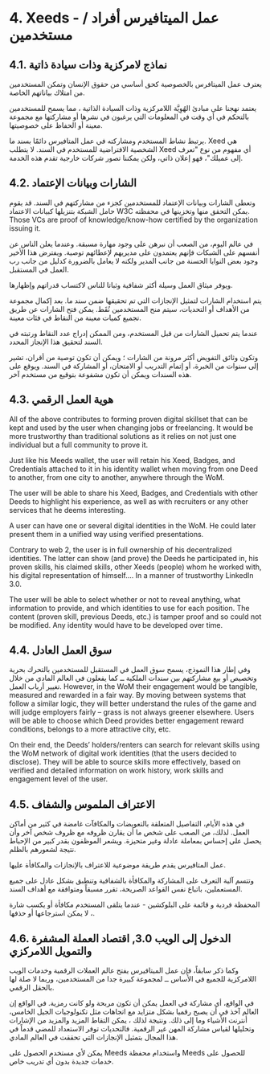 # 4. Xeeds - عمل الميتافيرس أفراد / مستخدمين

## 4.1. نماذج لامركزية وذات سيادة ذاتية

يعترف عمل الميتافرس بالخصوصية كحق أساسي من حقوق الإنسان وتمكن المستخدمين من امتلاك بياناتهم الخاصة.

يعتمد نهجنا على مبادئ الهُوِيَّة اللامركزية وذات السيادة الذاتية ، مما يسمح للمستخدمين بالتحكم في أي وقت في المعلومات التي يرغبون في نشرها أو مشاركتها مع مجموعة معينة أو الحفاظ على خصوصيتها.

يرتبط نشاط المستخدم ومشاركته في عمل المتافيرس دائمًا بسند ما. Xeed هي الشخصية الافتراضية للمستخدم في السند. لا يتطلب Xeed أي مفهوم من نوع "تعرف إلى عميلك"، فهو إعلان ذاتي، ولكن يمكننا تصور شركات خارجية تقدم هذه الخدمة.

## 4.2. الشارات وبيانات الإعتماد

وتعطى الشارات وبيانات الإعتماد للمستخدمين كجزء من مشاركتهم في السند. قد يقوم حامل الشبكة بتنزيلها كبيانات الاعتماد W3C يمكن التحقق منها وتخزينها في محفظته. Those VCs are proof of knowledge/know-how certified by the organization issuing it.

في عالم اليوم، من الصعب أن نبرهن على وجود مهارة مسبقة. وعندما يعلن الناس عن أنفسهم على الشبكات فإنهم يعتمدون على مديريهم لإعطائهم توصية. ويفترض هذا الأخير وجود بعض النوايا الحسنة من جانب المدير ولكنه لا يعامل بالضرورة كدليل من جانب رب العمل في المستقبل.

ويوفر ميثاق العمل وسيلة أكثر شفافية وثباتا للناس لاكتساب قدراتهم وإظهارها.

يتم استخدام الشارات لتمثيل الإنجازات التي تم تحقيقها ضمن سند ما. بعد إكمال مجموعة من الأهداف أو التحديات، سيتم منح المستخدمين نُقَط. يمكن فتح الشارات عن طريق تجميع كميات معينة من النقاط في فئات معينة.

عندما يتم تحميل الشارات من قبل المستخدم، ومن الممكن إدراج عدد النقاط ورتبته في السند لتحقيق هذا الإنجاز المحدد.

وتكون وثائق التفويض أكثر مرونة من الشارات ؛ ويمكن أن تكون توصية من أقران، تشير إلى سنوات من الخبرة، أو إتمام التدريب أو الامتحان، أو المشاركة في السند. ويوقع على هذه السندات ويمكن أن تكون مشفوعة بتوقيع من مستخدم آخر.

## 4.3. هوية العمل الرقمي

All of the above contributes to forming proven digital skillset that can be kept and used by the user when changing jobs or freelancing. It would be more trustworthy than traditional solutions as it relies on not just one individual but a full community to prove it.

Just like his Meeds wallet, the user will retain his Xeed, Badges, and Credentials attached to it in his identity wallet when moving from one Deed to another, from one city to another, anywhere through the WoM.

The user will be able to share his Xeed, Badges, and Credentials with other Deeds to highlight his experience, as well as with recruiters or any other services that he deems interesting.

A user can have one or several digital identities in the WoM. He could later present them in a unified way using verified presentations.

Contrary to web 2, the user is in full ownership of his decentralized identities. The latter can show (and prove) the Deeds he participated in, his proven skills, his claimed skills, other Xeeds (people) whom he worked with, his digital representation of himself.... In a manner of trustworthy LinkedIn 3.0.

The user will be able to select whether or not to reveal anything, what information to provide, and which identities to use for each position. The content (proven skill, previous Deeds, etc.) is tamper proof and so could not be modified. Any identity would have to be developed over time.

## 4.4. سوق العمل العادل

وفي إطار هذا النموذج، يسمح سوق العمل في المستقبل للمستخدمين بالتحرك بحرية وتخصيص أو بيع مشاركتهم بين سندات الملكية ــ كما يفعلون في العالم المادي من خلال تغيير أرباب العمل. However, in the WoM their engagement would be tangible, measured and rewarded in a fair way. By moving between systems that follow a similar logic, they will better understand the rules of the game and will judge employers fairly – grass is not always greener elsewhere. Users will be able to choose which Deed provides better engagement reward conditions, belongs to a more attractive city, etc.

On their end, the Deeds’ holders/renters can search for relevant skills using the WoM network of digital work identities (that the users decided to disclose). They will be able to source skills more effectively, based on verified and detailed information on work history, work skills and engagement level of the user.

## 4.5. الاعتراف الملموس والشفاف

في هذه الأيام، التفاصيل المتعلقة بالتعويضات والمكافآت غامضة في كثير من أماكن العمل. لذلك، من الصعب على شخص ما أن يقارن ظروفه مع ظروف شخص آخر وأن يحصل على إحساس بمعاملة عادلة وغير متحيزة. ويشعر الموظفون بقدر كبير من الإحباط نتيجة لشعورهم بالظلم.

عمل المتافيرس يقدم طريقة موضوعية للاعتراف بالإنجازات والمكافأة عليها.

وتتسم آلية التعرف على المشاركة والمكافأة بالشفافية وتنطبق بشكل عادل على جميع المستعملين، باتباع نفس القواعد الصريحة، تقرر مسبقاً ومتوافقة مع أهداف السند.

المحفظة فردية و قائمة على البلوكشين - عندما يتلقى المستخدم مكافأة أو يكسب شارة ، لا يمكن استرجاعها أو حذفها.

## 4.6. الدخول إلى الويب 3.0, اقتصاد العملة المشفرة والتمويل اللامركزي

وكما ذكر سابقاً، فإن عمل الميتافيرس يفتح عالم العملات الرقمية وخدمات الويب اللامركزية للجميع في الأساس ــ لمجموعة كبيرة جدا من المستخدمين، وربما لا صلة لها بالحقل الرقمي.

في الواقع، أي مشاركة في العمل يمكن أن تكون مربحة ولو كانت رمزية. في الواقع إن العالم آخذ في أن يصبح رقميا بشكل متزايد مع اتجاهات مثل تكنولوجيات الجيل الخامس، أنترنت الأشياء وما إلى ذلك. ونتيجة لذلك ، يمكن التقاط المزيد والمزيد من الإشارات وتحليلها لقياس مشاركة المهن غير الرقمية. فالتحديات توفر الاستعداد للمضي قدماً في هذا المجال بتمثيل الإنجازات التي تحققت في العالم المادي.

يمكن لأي مستخدم الحصول على Meeds واستخدام محفظة Meeds للحصول على خدمات جديدة بدون أي تدريب خاص.

[^7]: A. Preukschatt, R. Drummond “Self-Sovereign Identity
[^8]: Verifiable Credentials Data Model
